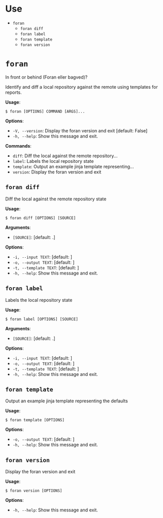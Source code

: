 # Use

<!-- MarkdownTOC -->

- `foran`
	- `foran diff`
	- `foran label`
	- `foran template`
	- `foran version`

<!-- /MarkdownTOC -->

# `foran`

In front or behind (Foran eller bagved)?

Identify and diff a local repository against the remote using templates for reports.

**Usage**:

```console
$ foran [OPTIONS] COMMAND [ARGS]...
```

**Options**:

* `-V, --version`: Display the foran version and exit  [default: False]
* `-h, --help`: Show this message and exit.

**Commands**:

* `diff`: Diff the local against the remote repository...
* `label`: Labels the local repository state
* `template`: Output an example jinja template representing...
* `version`: Display the foran version and exit

## `foran diff`

Diff the local against the remote repository state

**Usage**:

```console
$ foran diff [OPTIONS] [SOURCE]
```

**Arguments**:

* `[SOURCE]`: [default: .]

**Options**:

* `-i, --input TEXT`: [default: ]
* `-o, --output TEXT`: [default: ]
* `-t, --template TEXT`: [default: ]
* `-h, --help`: Show this message and exit.

## `foran label`

Labels the local repository state

**Usage**:

```console
$ foran label [OPTIONS] [SOURCE]
```

**Arguments**:

* `[SOURCE]`: [default: .]

**Options**:

* `-i, --input TEXT`: [default: ]
* `-o, --output TEXT`: [default: ]
* `-t, --template TEXT`: [default: ]
* `-h, --help`: Show this message and exit.

## `foran template`

Output an example jinja template representing the defaults

**Usage**:

```console
$ foran template [OPTIONS]
```

**Options**:

* `-o, --output TEXT`: [default: ]
* `-h, --help`: Show this message and exit.

## `foran version`

Display the foran version and exit

**Usage**:

```console
$ foran version [OPTIONS]
```

**Options**:

* `-h, --help`: Show this message and exit.

